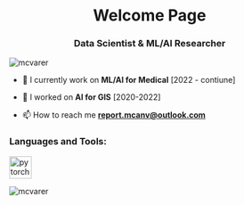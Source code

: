 <h1 align="center">Welcome Page</h1>
<h3 align="center">Data Scientist & ML/AI Researcher</h3>

<p align="left"> <img src="https://komarev.com/ghpvc/?username=mcvarer" alt="mcvarer" /> </p>

- 🔭 I currently work on  **ML/AI for Medical** [2022 - contiune]

- 🔭 I worked on  **AI for GIS** [2020-2022]

- 📫 How to reach me **report.mcanv@outlook.com**


<h3 align="left">Languages and Tools:</h3>
<a href="https://pytorch.org/" target="_blank"> <img src="https://www.vectorlogo.zone/logos/pytorch/pytorch-icon.svg" alt="pytorch" width="40" height="40"/> </a> </p>

<p><img align="left" src="https://github-readme-stats.vercel.app/api/top-langs/?username=mcvarer&layout=compact" alt="mcvarer" /></p>
